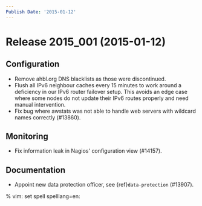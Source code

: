 ```yaml
---
Publish Date: '2015-01-12'
---
```


# Release 2015_001 (2015-01-12)

## Configuration

- Remove ahbl.org DNS blacklists as those were discontinued.
- Flush all IPv6 neighbour caches every 15 minutes to work around a deficiency
  in our IPv6 router failover setup. This avoids an edge case where some nodes
  do not update their IPv6 routes properly and need manual intervention.
- Fix bug where awstats was not able to handle web servers with wildcard names
  correctly (#13860).

## Monitoring

- Fix information leak in Nagios' configuration view (#14157).

## Documentation

- Appoint new data protection officer, see {ref}`data-protection` (#13907).

% vim: set spell spelllang=en:
